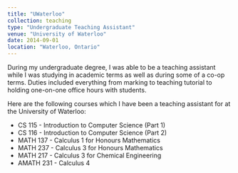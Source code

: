 ```yaml
---
title: "UWaterloo"
collection: teaching
type: "Undergraduate Teaching Assistant"
venue: "University of Waterloo"
date: 2014-09-01
location: "Waterloo, Ontario"
---
```


During my undergraduate degree, I was able to be a teaching assistant while I was studying in academic terms as well as during some of a co-op terms. Duties included everything from marking to teaching tutorial to holding one-on-one office hours with students. 

Here are the following courses which I have been a teaching assistant for at the University of Waterloo:

- CS 115 - Introduction to Computer Science (Part 1) 
- CS 116 - Introduction to Computer Science (Part 2)
- MATH 137 - Calculus 1 for Honours Mathematics
- MATH 237 - Calculus 3 for Honours Mathematics
- MATH 217 - Calculus 3 for Chemical Engineering
- AMATH 231 - Calculus 4
